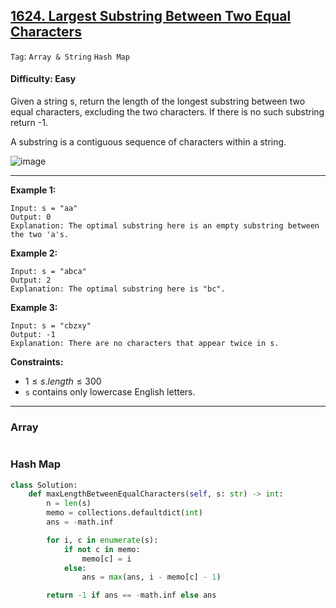 ## [1624. Largest Substring Between Two Equal Characters](https://leetcode.com/problems/largest-substring-between-two-equal-characters)

```Tag```: ```Array & String``` ```Hash Map```

#### Difficulty: Easy

Given a string s, return the length of the longest substring between two equal characters, excluding the two characters. If there is no such substring return -1.

A substring is a contiguous sequence of characters within a string.

![image](https://github.com/quananhle/Python/assets/35042430/b53a7002-460d-4fc6-9f51-5cdef17383bf)

---

__Example 1:__
```
Input: s = "aa"
Output: 0
Explanation: The optimal substring here is an empty substring between the two 'a's.
```

__Example 2:__
```
Input: s = "abca"
Output: 2
Explanation: The optimal substring here is "bc".
```

__Example 3:__
```
Input: s = "cbzxy"
Output: -1
Explanation: There are no characters that appear twice in s.
```

__Constraints:__

- $1 \le s.length \le 300$
- ```s``` contains only lowercase English letters.

---

### Array

```Python

```

### Hash Map

```Python
class Solution:
    def maxLengthBetweenEqualCharacters(self, s: str) -> int:
        n = len(s)
        memo = collections.defaultdict(int)
        ans = -math.inf

        for i, c in enumerate(s):
            if not c in memo:
                memo[c] = i
            else:
                ans = max(ans, i - memo[c] - 1)

        return -1 if ans == -math.inf else ans
```


